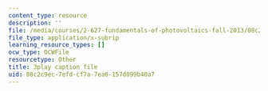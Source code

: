 ```yaml
---
content_type: resource
description: ''
file: /media/courses/2-627-fundamentals-of-photovoltaics-fall-2013/08c2c9ec7efdcf7a7ea6157d099b40a7_FLbfYpkSZ84.srt
file_type: application/x-subrip
learning_resource_types: []
ocw_type: OCWFile
resourcetype: Other
title: 3play caption file
uid: 08c2c9ec-7efd-cf7a-7ea6-157d099b40a7
---
```

